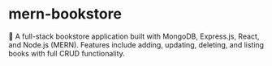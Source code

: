 # mern-bookstore
📖 A full-stack bookstore application built with MongoDB, Express.js, React, and Node.js (MERN). Features include adding, updating, deleting, and listing books with full CRUD functionality.
